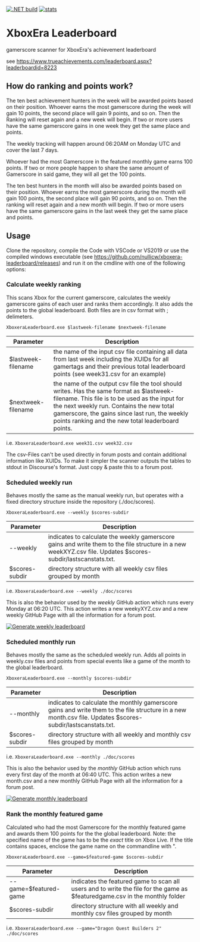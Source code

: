 [![.NET build](https://github.com/nullicw/xboxera-leaderboard/actions/workflows/dotnet-build.yml/badge.svg?branch=main)](https://github.com/nullicw/xboxera-leaderboard/actions/workflows/dotnet-build.yml) [![stats](https://img.shields.io/badge/stats-archived-brightgreen)](https://nullicw.github.io/xboxera-leaderboard/)

# XboxEra Leaderboard

gamerscore scanner for XboxEra's achievement leaderboard

see https://www.trueachievements.com/leaderboard.aspx?leaderboardid=8223

## How do ranking and points work?

The ten best achievement hunters in the week will be awarded points based on their position. Whoever earns the most gamerscore during the week will gain 10 points, the second place will gain 9 points, and so on. Then the Ranking will reset again and a new week will begin. If two or more users have the same gamerscore gains in one week they get the same place and points.

The weekly tracking will happen around 06:20AM on Monday UTC and cover the last 7 days.

Whoever had the most Gamerscore in the featured monthly game earns 100 points. If two or more people happen to share the same amount of Gamerscore in said game, they will all get the 100 points.

The ten best hunters in the month will also be awarded points based on their position. Whoever earns the most gamerscore during the month will gain 100 points, the second place will gain 90 points, and so on. Then the ranking will reset again and a new month will begin. If two or more users have the same gamerscore gains in the last week they get the same place and points.

## Usage

Clone the repository, compile the Code with VSCode or VS2019 or use the compiled windows executable (see https://github.com/nullicw/xboxera-leaderboard/releases) and run it on the cmdline with one of the following options:

### Calculate weekly ranking

This scans Xbox for the current gamerscore, calculates the weekly gamerscore gains of each user and ranks them accordingly. It also adds the points to the global leaderboard. Both files are in csv format with ; delimeters.

`XboxeraLeaderboard.exe $lastweek-filename $nextweek-filename`

|Parameter|Description|
|---------|-----------|
|$lastweek-filename|the name of the input csv file containing all data from last week including the XUIDs for all gamertags and their previous total leaderboard points (see week31.csv for an example)|
|$nextweek-filename|the name of the output csv file the tool should writes. Has the same format as $lastweek-filename. This file is to be used as the input for the next weekly run. Contains the new total gamerscore, the gains since last run, the weekly points ranking and the new total leaderboard points.|

i.e. `XboxeraLeaderboard.exe week31.csv week32.csv`

The csv-Files can't be used directly in forum posts and contain additional information like XUIDs. To make it simpler the scanner outputs the tables to stdout in Discourse's  format. Just copy & paste this to a forum post.

### Scheduled weekly run

Behaves mostly the same as the manual weekly run, but operates with a fixed directory structure inside the repository (./doc/scores).

`XboxeraLeaderboard.exe --weekly $scores-subdir`

|Parameter|Description|
|---------|-----------|
|--weekly|indicates to calculate the weekly gamerscore gains and write them to the file structure in a new weekXYZ.csv file. Updates $scores-subdir/lastscanstats.txt.|
|$scores-subdir|directory structure with all weekly csv files grouped by month|

i.e. `XboxeraLeaderboard.exe --weekly ./doc/scores`

This is also the behavior used by the *weekly* GitHub action which runs every Monday at 06:20 UTC. This action writes a new weekyXYZ.csv and a new weekly GitHub Page with all the information for a forum post.

[![Generate weekly leaderboard](https://github.com/nullicw/xboxera-leaderboard/actions/workflows/weekly.yml/badge.svg)](https://github.com/nullicw/xboxera-leaderboard/actions/workflows/weekly.yml)

### Scheduled monthly run

Behaves mostly the same as the scheduled weekly run. Adds all points in weekly.csv files and points from special events like a game of the month to the global leaderboard.

`XboxeraLeaderboard.exe --monthly $scores-subdir`

|Parameter|Description|
|---------|-----------|
|--monthly|indicates to calculate the monthly gamerscore gains and write them to the file structure in a new month.csv file. Updates $scores-subdir/lastscanstats.txt.|
|$scores-subdir|directory structure with all weekly and monthly csv files grouped by month|

i.e. `XboxeraLeaderboard.exe --monthly ./doc/scores`

This is also the behavior used by the *monthly* GitHub action which runs every first day of the month at 06:40 UTC. This action writes a new month.csv and a new monthly GitHub Page with all the information for a forum post.

[![Generate monthly leaderboard](https://github.com/nullicw/xboxera-leaderboard/actions/workflows/monthly.yml/badge.svg)](https://github.com/nullicw/xboxera-leaderboard/actions/workflows/monthly.yml)

### Rank the monthly featured game

Calculated who had the most Gamerscore for the monthly featured game and awards them 100 points for the the global leaderboard. Note: the specified name of the game has to be the _exact_ title on Xbox Live. If the title contains spaces, enclose the game name on the commandline with ".

`XboxeraLeaderboard.exe --game=$featured-game $scores-subdir`

|Parameter|Description|
|---------|-----------|
|--game=$featured-game|indicates the featured game to scan all users and to write the file for the game as $featuredgame.csv in the monthly folder|
|$scores-subdir|directory structure with all weekly and monthly csv files grouped by month|

i.e. `XboxeraLeaderboard.exe --game="Dragon Quest Builders 2" ./doc/scores`
